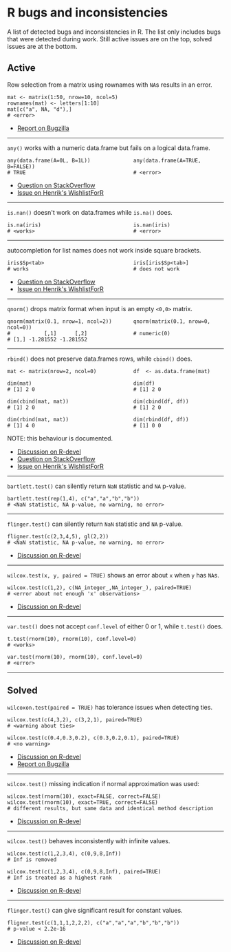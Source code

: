 # R bugs and inconsistencies #

A list of detected bugs and inconsistencies in R.
The list only includes bugs that were detected during work.
Still active issues are on the top, solved issues are at the bottom.


## Active ##


Row selection from a matrix using rownames with `NA`s results in an error.

```
mat <- matrix(1:50, nrow=10, ncol=5)
rownames(mat) <- letters[1:10]
mat[c("a", NA, "d"),]
# <error>
```

- [Report on Bugzilla](https://bugs.r-project.org/show_bug.cgi?id=18481)


---


`any()` works with a numeric data.frame but fails on a logical data.frame.

```
any(data.frame(A=0L, B=1L))              any(data.frame(A=TRUE, B=FALSE))
# TRUE                                   # <error>
```

- [Question on StackOverflow](https://stackoverflow.com/q/60251847/1953718)
- [Issue on Henrik's WishlistForR](https://github.com/HenrikBengtsson/Wishlist-for-R/issues/112)


---


`is.nan()` doesn't work on data.frames while `is.na()` does.

```
is.na(iris)                              is.nan(iris)
# <works>                                # <error>
```

---


autocompletion for list names does not work inside square brackets.

```
iris$Sp<tab>                             iris[iris$Sp<tab>]
# works                                  # does not work
```

- [Question on StackOverflow](https://stackoverflow.com/q/30737225/1953718)
- [Issue on Henrik's WishlistForR](https://github.com/HenrikBengtsson/Wishlist-for-R/issues/129)


---


`qnorm()` drops matrix format when input is an empty `<0,0>` matrix.

```
qnorm(matrix(0.1, nrow=1, ncol=2))       qnorm(matrix(0.1, nrow=0, ncol=0))
#           [,1]      [,2]               # numeric(0)
# [1,] -1.281552 -1.281552
```


---


`rbind()` does not preserve data.frames rows, while `cbind()` does.

```
mat <- matrix(nrow=2, ncol=0)            df  <- as.data.frame(mat)

dim(mat)                                 dim(df)
# [1] 2 0                                # [1] 2 0

dim(cbind(mat, mat))                     dim(cbind(df, df))
# [1] 2 0                                # [1] 2 0

dim(rbind(mat, mat))                     dim(rbind(df, df))
# [1] 4 0                                # [1] 0 0
```

NOTE: this behaviour is documented.

- [Discussion on R-devel](https://stat.ethz.ch/pipermail/r-devel/2019-May/077796.html)
- [Question on StackOverflow](https://stackoverflow.com/q/52233413/1953718)
- [Issue on Henrik's WishlistForR](https://github.com/HenrikBengtsson/Wishlist-for-R/issues/77)


---


`bartlett.test()` can silently return `NaN` statistic and `NA` p-value.

```
bartlett.test(rep(1,4), c("a","a","b","b"))
# <NaN statistic, NA p-value, no warning, no error>
```


---


`flinger.test()` can silently return `NaN` statistic and `NA` p-value.

```
fligner.test(c(2,3,4,5), gl(2,2))
# <NaN statistic, NA p-value, no warning, no error>
```

- [Discussion on R-devel](https://stat.ethz.ch/pipermail/r-devel/2020-December/080334.html)


---


`wilcox.test(x, y, paired = TRUE)` shows an error about `x` when `y` has `NA`s.

```
wilcox.test(c(1,2), c(NA_integer_,NA_integer_), paired=TRUE)
# <error about not enough 'x' observations>
```

- [Discussion on R-devel](https://stat.ethz.ch/pipermail/r-devel/2019-December/078774.html)


---


`var.test()` does not accept `conf.level` of either 0 or 1, while `t.test()` does.

```
t.test(rnorm(10), rnorm(10), conf.level=0)
# <works>

var.test(rnorm(10), rnorm(10), conf.level=0)
# <error>
```


---


## Solved ##


`wilcoxon.test(paired = TRUE)` has tolerance issues when detecting ties.

```
wilcox.test(c(4,3,2), c(3,2,1), paired=TRUE)
# <warning about ties>

wilcox.test(c(0.4,0.3,0.2), c(0.3,0.2,0.1), paired=TRUE)
# <no warning>
```

- [Discussion on R-devel](https://stat.ethz.ch/pipermail/r-devel/2019-December/078774.html)
- [Report on Bugzilla](https://bugs.r-project.org/show_bug.cgi?id=16138)


---


`wilcox.test()` missing indication if normal approximation was used:

```
wilcox.test(rnorm(10), exact=FALSE, correct=FALSE)
wilcox.test(rnorm(10), exact=TRUE, correct=FALSE)
# different results, but same data and identical method description
```

- [Discussion on R-devel](https://stat.ethz.ch/pipermail/r-devel/2019-December/078774.html)


---


`wilcox.test()` behaves inconsistently with infinite values.

```
wilcox.test(c(1,2,3,4), c(0,9,8,Inf))
# Inf is removed

wilcox.test(c(1,2,3,4), c(0,9,8,Inf), paired=TRUE)
# Inf is treated as a highest rank
```

- [Discussion on R-devel](https://stat.ethz.ch/pipermail/r-devel/2019-December/078774.html)


---


`flinger.test()` can give significant result for constant values.

```
fligner.test(c(1,1,1,2,2,2), c("a","a","a","b","b","b"))
# p-value < 2.2e-16
```

- [Discussion on R-devel](https://stat.ethz.ch/pipermail/r-devel/2019-June/078038.html)

